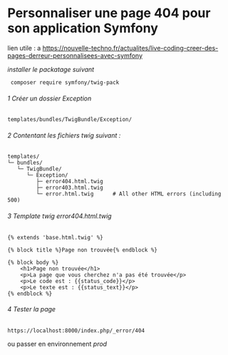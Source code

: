 # Personnaliser une page 404 pour son application Symfony
lien utile : 
a https://nouvelle-techno.fr/actualites/live-coding-creer-des-pages-derreur-personnalisees-avec-symfony



_installer le packatage suivant_
```
 composer require symfony/twig-pack
```

###### 1 Créer un dossier Exception
```
templates/bundles/TwigBundle/Exception/
```

######  2 Contentant les fichiers twig suivant :
```
templates/
└─ bundles/
   └─ TwigBundle/
      └─ Exception/
         ├─ error404.html.twig
         ├─ error403.html.twig
         └─ error.html.twig      # All other HTML errors (including 500)

```

###### 3 Template twig error404.html.twig
```
{% extends 'base.html.twig' %}

{% block title %}Page non trouvée{% endblock %}

{% block body %}
    <h1>Page non trouvée</h1>
    <p>La page que vous cherchez n'a pas été trouvée</p>
    <p>Le code est : {{status_code}}</p>
    <p>Le texte est : {{status_text}}</p>
{% endblock %}

```

###### 4 Tester la page
```
https://localhost:8000/index.php/_error/404

```

ou passer en environnement *prod*